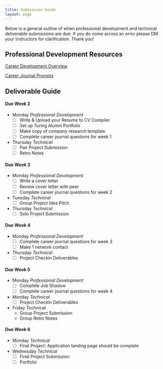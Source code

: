 ```yaml
---
title: Submission Guide
layout: page
---
```


Below is a general outline of when professional development and technical deliverable submissions are due. If you do come across an error please DM your instructors for clarification. Thank you!


## Professional Development Resources
  [Career Development Overview](https://careerdev.turing.io/module_three/)

  [Career Journal Prompts](https://github.com/turingschool/career-development-curriculum-site/blob/master/module_three/mod3_career_journal_prompts.md)

## Deliverable Guide

#### Due Week 2
  - Monday _Professional Development_
    - [ ] Write & Upload your Resume to CV Compiler
    - [ ] Set up Turing Alumni Portfolio
    - [ ] Make copy of company research template
    - [ ] Complete career journal questions for week 1

  - Thursday _Technical_
    - [ ] Pair Project Submission
    - [ ] Retro Notes

#### Due Week 3
  - Monday _Professional Development_
    - [ ] Write a cover letter
    - [ ] Review cover letter with peer
    - [ ] Complete career journal questions for week 2

  - Tuesday _Technical_
    - [ ] Group Project Idea Pitch

  - Thursday _Technical_
    - [ ] Solo Project Submission

#### Due Week 4
  - Monday _Professional Development_
    - [ ] Complete career journal questions for week 3
    - [ ] Make 1 network contact

  - Thursday _Technical_
    - [ ] Project Checkin Deliverables

#### Due Week 5
  - Monday _Professional Development_
    - [ ] Complete Job Shadow
    - [ ] Complete career journal questions for week 4

  - Monday _Technical_
    - [ ] Project Checkin Deliverables

  - Friday _Technical_
    - Group Project Submission
    - Group Retro Notes

#### Due Week 6
  - Monday _Technical_
    - [ ] Final Project: Application landing page should be complete

  - Wednesday _Technical_
    - [ ] Final Project Submission
    - [ ] Portfolio
